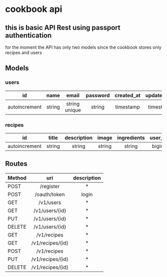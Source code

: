 # cookbook api

## this is basic API Rest using passport authentication 

for the moment the API has only two models since the cookbook stores only recipes and users

## Models

### users

| id | name | email | password | created_at | updated_at | 
| -- |:----:|:-----:|:--------:|:----------:| ----------:|
|autoincrement | string | string unique | string | timestamp | timestamp |

### recipes

| id | title | description | image | ingredients | user_id | created_at | updated_at | 
| -- |:-----:|:-----------:|:-----:|:-----------:|:-------:|:----------:| ----------:|
|autoincrement | string | string | string | string | bigint | timestamp | timestamp |


## Routes 

| Method | uri | description |
| ------ |:---:|:-----------:|
| POST   | /register                               |*|
| POST   | /oauth/token                            | login |
| GET    | /v1/users                               |*|
| GET    | /v1/users/{id}                          |*|
| PUT    | /v1/users/{id}                          |*|
| DELETE | /v1/users/{id}                          |*|
| GET    | /v1/recipes                             |*|
| GET    | /v1/recipes/{id}                        |*|
| POST   | /v1/recipes                             |*|
| PUT    | /v1/recipes/{id}                        |*| 
| DELETE | /v1/recipes/{id}                        |*|

